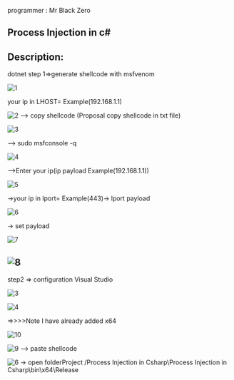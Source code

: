programmer : Mr Black Zero

Process Injection in c#
--------
Description:
-------
dotnet 
step 1=>generate shellcode with msfvenom

![1](https://user-images.githubusercontent.com/63192240/127989732-c5b22ed8-1b32-4bfe-85d5-8341e6c5d6bd.PNG)

your ip in LHOST= Example(192.168.1.1) 


![2](https://user-images.githubusercontent.com/63192240/127990056-c250323f-124b-479d-be41-dfe06bba925b.PNG)
--> copy shellcode (Proposal copy shellcode in txt file)


![3](https://user-images.githubusercontent.com/63192240/127990145-9ad26a6d-88fc-4d2f-a789-be3a74c8fade.PNG)

--> sudo msfconsole -q


![4](https://user-images.githubusercontent.com/63192240/127990526-a099d19b-c613-405f-8a07-28abec3c5315.PNG)

-->Enter your ip(ip payload Example(192.168.1.1))


![5](https://user-images.githubusercontent.com/63192240/127991114-b878394a-be7f-4320-80bb-b1429cd0c92e.PNG)

->your ip in lport= Example(443)-> lport payload 


![6](https://user-images.githubusercontent.com/63192240/127991463-2b9edbee-0064-4cd1-92c3-5ed34d99b2f3.PNG)

-> set payload


![7](https://user-images.githubusercontent.com/63192240/127991537-e1711d5c-9296-44b7-87e6-984c91c3f455.PNG)


![8](https://user-images.githubusercontent.com/63192240/127991558-7ab878ce-bdb3-445d-9734-e01d6b1002bf.PNG)
-----------------------
step2 => configuration Visual Studio

![3](https://user-images.githubusercontent.com/63192240/127992114-18a0dc0e-5ed8-4b86-a3c6-af84ccdba093.PNG)

![4](https://user-images.githubusercontent.com/63192240/127992165-07e93e21-3785-4e21-a807-6e49248d87b0.PNG)

=>>>>Note I have already added x64

![10](https://user-images.githubusercontent.com/63192240/127995085-af91de86-df7a-4d1b-aaaf-1d0933dc9ca5.png)


![9](https://user-images.githubusercontent.com/63192240/127992409-c0e1d368-e121-4dcb-af99-70fc48c8e506.PNG)
--> paste shellcode 

![6](https://user-images.githubusercontent.com/63192240/127992537-1f050c54-c669-4dc6-b2a2-f0aabf6ec2e6.PNG)
-> open folderProject /Process Injection in Csharp\Process Injection in Csharp\bin\x64\Release
